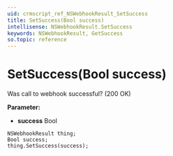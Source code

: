 ```yaml
---
uid: crmscript_ref_NSWebhookResult_SetSuccess
title: SetSuccess(Bool success)
intellisense: NSWebhookResult.SetSuccess
keywords: NSWebhookResult, GetSuccess
so.topic: reference
---
```


# SetSuccess(Bool success)

Was call to webhook successful? (200 OK)

**Parameter:** 
* **success** Bool

```crmscript
NSWebhookResult thing;
Bool success;
thing.SetSuccess(success);
```

